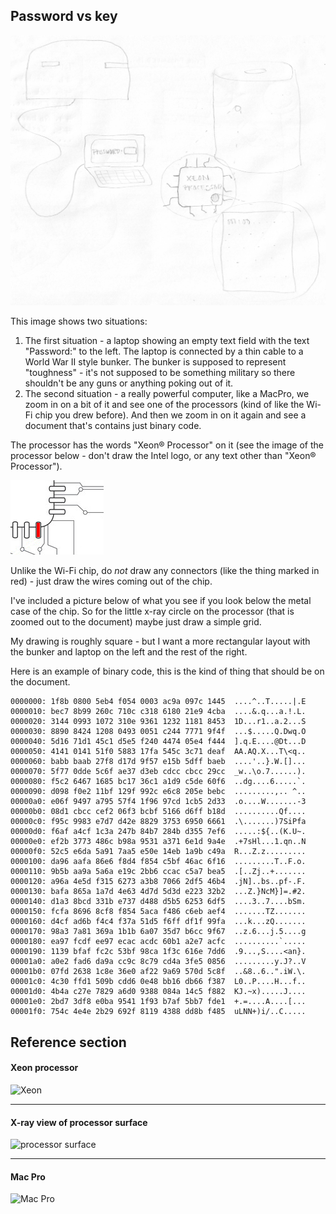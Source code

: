 Password vs key
---------------

![password vs key](password-vs-key.png)

This image shows two situations:

1. The first situation - a laptop showing an empty text field with the text "Password:" to the left. The laptop is connected by a thin cable to a World War II style bunker. The bunker is supposed to represent "toughness" - it's not supposed to be something military so there shouldn't be any guns or anything poking out of it.
2. The second situation - a really powerful computer, like a MacPro, we zoom in on a bit of it and see one of the processors (kind of like the Wi-Fi chip you drew before). And then we zoom in on it again and see a document that's contains just binary code.

The processor has the words "Xeon&reg; Processor" on it (see the image of the processor below - don't draw the Intel logo, or any text other than "Xeon&reg; Processor").

![connectors](processor-connectors.png)

Unlike the Wi-Fi chip, do _not_ draw any connectors (like the thing marked in red) - just draw the wires coming out of the chip.

I've included a picture below of what you see if you look below the metal case of the chip. So for the little x-ray circle on the processor (that is zoomed out to the document) maybe just draw a simple grid.

My drawing is roughly square - but I want a more rectangular layout with the bunker and laptop on the left and the rest of the right.

Here is an example of binary code, this is the kind of thing that should be on the document.

```
0000000: 1f8b 0800 5eb4 f054 0003 ac9a 097c 1445  ....^..T.....|.E
0000010: bec7 8b99 260c 710c c318 6180 21e9 4cba  ....&.q...a.!.L.
0000020: 3144 0993 1072 310e 9361 1232 1181 8453  1D...r1..a.2...S
0000030: 8890 8424 1208 0493 0051 c244 7771 9f4f  ...$.....Q.Dwq.O
0000040: 5d16 71d1 45c1 d5e5 f240 4474 05e4 f444  ].q.E....@Dt...D
0000050: 4141 0141 51f0 5883 17fa 545c 3c71 deaf  AA.AQ.X...T\<q..
0000060: babb baab 27f8 d17d 9f57 e15b 5dff baeb  ....'..}.W.[]...
0000070: 5f77 0dde 5c6f ae37 d3eb cdcc cbcc 29cc  _w..\o.7......).
0000080: f5c2 6467 1685 bc17 36c1 a1d9 c5de 60f6  ..dg....6.....`.
0000090: d098 f0e2 11bf 129f 992c e6c8 205e bebc  .........,.. ^..
00000a0: e06f 9497 a795 57f4 1f96 97cd 1cb5 2d33  .o....W.......-3
00000b0: 08d1 cbcc cef2 06f3 bcbf 5166 d6ff b18d  ..........Qf....
00000c0: f95c 9983 e7d7 d42e 8829 3753 6950 6661  .\.......)7SiPfa
00000d0: f6af a4cf 1c3a 247b 84b7 284b d355 7ef6  .....:${..(K.U~.
00000e0: ef2b 3773 486c b98a 9531 a371 6e1d 9a4e  .+7sHl...1.qn..N
00000f0: 52c5 e6da 5a91 7aa5 e50e 14eb 1a9b c49a  R...Z.z.........
0000100: da96 aafa 86e6 f8d4 f854 c5bf 46ac 6f16  .........T..F.o.
0000110: 9b5b aa9a 5a6a e19c 2bb6 ccac c5a7 bea5  .[..Zj..+.......
0000120: a96a 4e5d f315 6273 a3b8 7066 2df5 46b4  .jN]..bs..pf-.F.
0000130: bafa 865a 1a7d 4e63 4d7d 5d3d e223 32b2  ...Z.}NcM}]=.#2.
0000140: d1a3 8bcd 331b e737 d488 d5b5 6253 6df5  ....3..7....bSm.
0000150: fcfa 8696 8cf8 f854 5aca f486 c6eb aef4  .......TZ.......
0000160: d4cf ad6b f4c4 f37a 51d5 f6ff df1f 99fa  ...k...zQ.......
0000170: 98a3 7a81 369a 1b1b 6a07 35d7 b6cc 9f67  ..z.6...j.5....g
0000180: ea97 fcdf ee97 ecac acdc 60b1 a2e7 acfc  ..........`.....
0000190: 1139 bfaf fc2c 53bf 98ca 1f3c 616e 7dd6  .9...,S....<an}.
00001a0: a0e2 fad6 da9a cc9c 8c79 cd4a 3fe5 0856  .........y.J?..V
00001b0: 07fd 2638 1c8e 36e0 af22 9a69 570d 5c8f  ..&8..6..".iW.\.
00001c0: 4c30 ffd1 509b cdd6 0e48 bb16 db66 f387  L0..P....H...f..
00001d0: 4b4a c27e 7829 a6d0 9388 084a 14c5 f882  KJ.~x).....J....
00001e0: 2bd7 3df8 e0ba 9541 1f93 b7af 5bb7 fde1  +.=....A....[...
00001f0: 754c 4e4e 2b29 692f 8119 4388 dd8b f485  uLNN+)i/..C.....
```

Reference section
-----------------

#### Xeon processor

![Xeon](http://cdn4.wccftech.com/wp-content/uploads/2013/09/Intel-Xeon-E5-2600-V2.jpg)

----

#### X-ray view of processor surface

![processor surface](http://download.intel.com/newsroom/kits/xeon/e5/gallery/images/Sandy-Bridge_EP_2.jpg)

----

#### Mac Pro

![Mac Pro](http://4.bp.blogspot.com/--YbAmgqDw_I/UdWfjJkIFmI/AAAAAAAAACw/sj4Xlwxe2_0/s1280/Mac-Pro-2013-Transparent-04.jpg)
